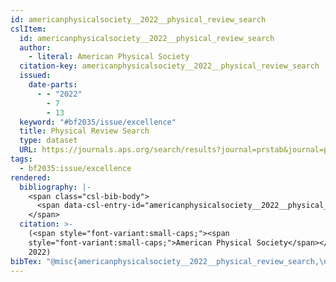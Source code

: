 ```yaml
---
id: americanphysicalsociety__2022__physical_review_search
cslItem:
  id: americanphysicalsociety__2022__physical_review_search
  author:
    - literal: American Physical Society
  citation-key: americanphysicalsociety__2022__physical_review_search
  issued:
    date-parts:
      - - "2022"
        - 7
        - 13
  keyword: "#bf2035/issue/excellence"
  title: Physical Review Search
  type: dataset
  URL: https://journals.aps.org/search/results?journal=prstab&journal=prab
tags:
  - bf2035:issue/excellence
rendered:
  bibliography: |-
    <span class="csl-bib-body">
      <span data-csl-entry-id="americanphysicalsociety__2022__physical_review_search" class="csl-entry"><span class='author-bib'>American Physical Society</span>. <span class='date-bib'>(2022)</span>. <span class='title'><i><b><span style="font-style:normal;">Physical Review Search</span></b></i></span> [Data set]. <span class='URL'><a href='https://journals.aps.org/search/results?journal=prstab&#38;journal=prab'>LINK</a></span></span>
    </span>
  citation: >-
    (<span style="font-variant:small-caps;"><span
    style="font-variant:small-caps;">American Physical Society</span></span>,
    2022)
bibTex: "@misc{americanphysicalsociety__2022__physical_review_search,\n\tauthor = {{American Physical Society}},\n\tyear = {2022},\n\tmonth = {jul 13},\n\ttitle = {Physical {Review} {Search}},\n\turl = {https://journals.aps.org/search/results?journal=prstab&journal=prab},\n\thowpublished = {https://journals.aps.org/search/results?journal=prstab&journal=prab},\n}\n\n"
---
```


